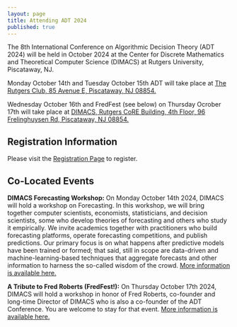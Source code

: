 ```yaml
---
layout: page
title: Attending ADT 2024
published: true
---
```


The 8th International Conference on Algorithmic Decision Theory (ADT 2024) will be held in October 2024 at the Center for Discrete Mathematics and Theoretical Computer Science (DIMACS) at Rutgers University, Piscataway, NJ. 

Monday October 14th and Tuesday October 15th ADT will take place at [The Rutgers Club, 85 Avenue E, Piscataway, NJ 08854.](https://maps.app.goo.gl/4ATaoNn8wMmYL6yd9)
 
Wednesday October 16th and FredFest (see below) on Thursday Ocrober 17th will take place at [DIMACS, Rutgers CoRE Building, 4th Floor, 96 Frelinghuysen Rd, Piscataway, NJ 08854.](https://maps.app.goo.gl/qtBzbSfrDfXSR5889)

## Registration Information

Please visit the [Registration Page](http://archive.dimacs.rutgers.edu/Workshops/ADT2024/registpay.html) to register.

## Co-Located Events

**DIMACS Forecasting Workshop:** On Monday October 14th 2024, DIMACS will hold a workshop on Forecasting. In this workshop, we will bring together computer scientists, economists, statisticians, and decision scientists, some who develop theories of forecasting and others who study it empirically. We invite academics together with practitioners who build forecasting platforms, operate forecasting competitions, and publish predictions. Our primary focus is on what happens after predictive models have been trained or formed; that said, still in scope are data-driven and machine-learning-based techniques that aggregate forecasts and other information to harness the so-called wisdom of the crowd. [More information is available here.](http://dimacs.rutgers.edu/events/details?eID=2897)

**A Tribute to Fred Roberts (FredFest!):** On Thursday October 17th 2024, DIMACS will hold a workshop in honor of Fred Roberts, co-founder and long-time Director of DIMACS who is also a co-founder of the ADT Conference. You are welcome to stay for that event. [More information is available here.](http://dimacs.rutgers.edu/events/details?eID=2769)
